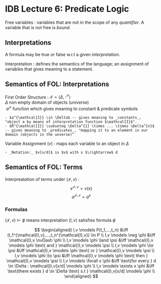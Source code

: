 
# IDB Lecture 6: Predicate Logic

Free variables
  : variables that are not in the scope of any _quantifier_. A variable that is not free is _bound_.

## Interpretations
A formula may be true or false w.r.t a given _interpretation_.

Interpretation
  : defines the semantics of the language; an assignment of variables that gives meaning to a statement.

## Semantics of FOL: Interpretations
First Order Structure
  : $\mathcal{I} = \langle \Delta, \cdot^{\mathcal{I}} \rangle$\
  $\Delta$ non empty domain of objects (universe)\
  $\; a^{\mathcal{I}}$ function which gives meaning to constant & predicate symbols

    - $a^{\mathcal{I}} \in \Delta$ -- gives meaning to _constants_, "object a by means of interpretation function $\mathcal{I}$".
    - $R^{\mathcal{I}} \subseteq \Delta^{1} \times ... \times \Delta^{n}$ -- gives meaning to _predicates_, "mapping it to an element in our domain (objects in the unverse)" 

Variable Assignment ($v$)
  : maps each variable to an object in $\Delta$
  
    - _Notation:_ $v[x/d]$ is $v$ with x $\rightarrow$ d

## Semantics of FOL: Terms

Interpreatation of terms under $(\mathcal{I},v)$
  : 
  $$x^{\mathcal{I},v} = v(x)$$
  $$a^{\mathcal{I}, v} = a^{x}$$

### Formulas
$(\mathcal{I},v) \models \phi$ means interpretation $(I,v)$ satisfies formula $\phi$

$$
\begin{aligned}
  I,v \models P(t_1,...,t_n) &\iff (t_1^{\mathcal{I},v},...,t_n^{\mathcal{I},v}) \in P \\ 
  I,v \models \neg \phi &\iff \mathcal{I},v \nvDash \phi \\
  I,v \models \phi \land \psi &\iff \mathcal{I},v \models \phi \text{ and } \mathcal{I},v \models \psi \\
  I,v \models \phi \lor \psi &\iff \mathcal{I},v \models \phi \text{ or } \mathcal{I},v \models \psi \\
  I,v \models \phi \to \psi &\iff \mathcal{I},v \models \phi \text{ then } \mathcal{I},v \models \psi \\
  I,v \models \forall x \phi &\iff \text{for every } d \in \Delta : \mathcal{I},v[x/d] \models \phi \\
  I,v \models \exists x \phi &\iff \text{there exists } d \in \Delta \text{ s.t } \mathcal{I},v[x/d] \models \phi \\
\end{aligned}
$$
